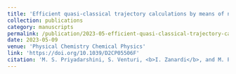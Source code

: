 ```yaml
---
title: 'Efficient quasi‑classical trajectory calculations by means of neural operator architectures'
collection: publications
category: manuscripts
permalink: /publication/2023-05-efficient-quasi-classical-trajectory-calculations-by-means-of-neural-operator-architectures
date: 2023-05-09
venue: 'Physical Chemistry Chemical Physics'
link: 'https://doi.org/10.1039/D2CP05506F'
citation: 'M. S. Priyadarshini, S. Venturi, <b>I. Zanardi</b>, and M. Panesi. &quot;Efficient quasi‑classical trajectory calculations by means of neural operator architectures&quot;. In: <i>Physical Chemistry Chemical Physics</i> 25 (May 2023). doi: 10.1039/D2CP05506F.'
---
```

